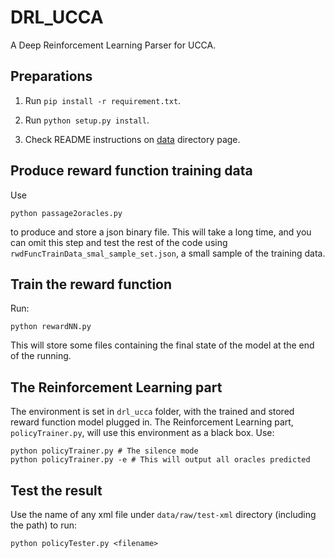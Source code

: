 # DRL_UCCA
A Deep Reinforcement Learning Parser for UCCA.


## Preparations

1. Run `pip install -r requirement.txt`.

2. Run `python setup.py install`.

3. Check README instructions on [data](https://github.com/DIMPLY/DRL_UCCA/tree/master/data/raw) directory page.

## Produce reward function training data
Use
```
python passage2oracles.py
```
to produce and store a json binary file.
This will take a long time, and you can omit this step and test the rest of the code using `rwdFuncTrainData_smal_sample_set.json`, a small sample of the training data.

## Train the reward function
Run:

```
python rewardNN.py
```
This will store some files containing the final state of the model at the end of the running.

## The Reinforcement Learning part
The environment is set in `drl_ucca` folder, with the trained and stored reward function model plugged in.
The Reinforcement Learning part, `policyTrainer.py`, will use this environment as a black box.
Use:
```
python policyTrainer.py # The silence mode
python policyTrainer.py -e # This will output all oracles predicted
```

## Test the result
Use the name of any xml file under `data/raw/test-xml` directory (including the path) to run:
```
python policyTester.py <filename>
```
